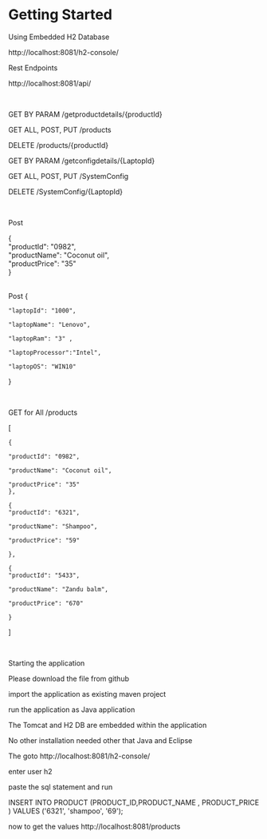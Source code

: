 # Getting Started


Using Embedded H2 Database 

http://localhost:8081/h2-console/

Rest Endpoints 

http://localhost:8081/api/
      
</br>

GET BY PARAM            /getproductdetails/{productId} </br>

GET ALL, POST, PUT      /products </br>

DELETE                  /products/{productId}    </br>
      
  
      

GET BY PARAM            /getconfigdetails/{LaptopId} </br>

GET ALL, POST, PUT      /SystemConfig </br>

DELETE                  /SystemConfig/{LaptopId}   </br>

</br>


Post

{  
    "productId": "0982",  
    "productName": "Coconut oil",  
    "productPrice": "35"  
}

</br>
Post 
{  
    
    "laptopId": "1000",  
    
    "laptopName": "Lenovo", 
     
    "laptopRam": "3" ,
    
    "laptopProcessor":"Intel",
    
    "laptopOS": "WIN10"
    
}

</br>

GET for All  /products

[

	{ 
	 
    "productId": "0982",  
    
    "productName": "Coconut oil",  
    
    "productPrice": "35"  
	}, 
	 
	{  
    "productId": "6321",  
    
    "productName": "Shampoo",  
    
    "productPrice": "59"  
    
	},  
	
	{  
    "productId": "5433",  
    
    "productName": "Zandu balm",  
    
    "productPrice": "670"  
    
	}
]

</br>

Starting the application 

Please download the file from github

import the application as existing maven project

run the application as Java application

The Tomcat and H2 DB are embedded within the application

No other installation needed other that Java and Eclipse

The goto http://localhost:8081/h2-console/ 

enter user h2

paste the sql statement and run

INSERT INTO PRODUCT (PRODUCT_ID,PRODUCT_NAME , PRODUCT_PRICE ) VALUES
  ('6321', 'shampoo', '69');
  
 now to get the values http://localhost:8081/products